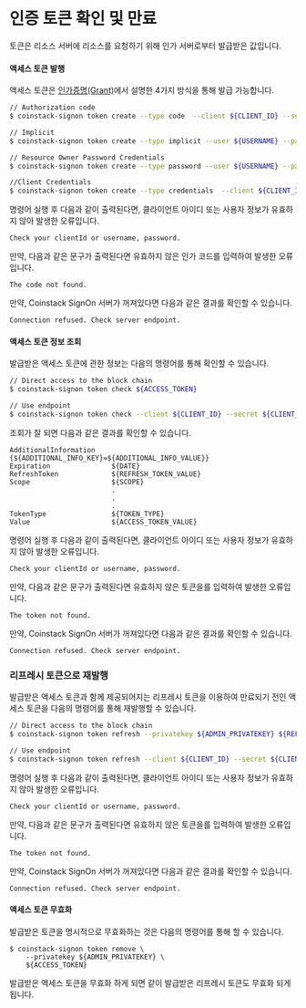 # 인증 토큰 확인 및 만료

토큰은 리소스 서버에 리소스를 요청하기 위해 인가 서버로부터 발급받은 값입니다.

#### 액세스 토큰 발행

액세스 토큰은 [인가증명\(Grant\)](../undefined-1/oauth-2.0/grant.md)에서 설명한 4가지 방식을 통해 발급 가능합니다.

```bash
// Authorization code
$ coinstack-signon token create --type code  --client ${CLIENT_ID} --secret ${CLIENT_SECRET}  --endpoint ${ENDPOINT} --redirect ${REDIRECT_URI} --code ${AUTHORIZATION_CODE}

// Implicit
$ coinstack-signon token create --type implicit --user ${USERNAME} --password ${PASSWORD} --client ${CLIENT_ID} --secret ${CLIENT_SECRET}  --endpoint ${ENDPOINT}

// Resource Owner Password Credentials
$ coinstack-signon token create --type password --user ${USERNAME} --password ${PASSWORD} --client ${CLIENT_ID} --secret ${CLIENT_SECRET}  --endpoint ${ENDPOINT}

//Client Credentials
$ coinstack-signon token create --type credentials  --client ${CLIENT_ID} --secret ${CLIENT_SECRET}  --endpoint ${ENDPOINT}
```

명령어 실행 후 다음과 같이 출력된다면, 클라이언트 아이디 또는 사용자 정보가 유효하지 않아 발생한 오류입니다.

```text
Check your clientId or username, password.
```

만약, 다음과 같은 문구가 출력된다면 유효하지 않은 인가 코드를 입력하여 발생한 오류입니다.

```text
The code not found.
```

만약, Coinstack SignOn 서버가 꺼져있다면 다음과 같은 결과를 확인할 수 있습니다.

```text
Connection refused. Check server endpoint.
```

#### 액세스 토큰 정보 조회

발급받은 액세스 토큰에 관한 정보는 다음의 명령어를 통해 확인할 수 있습니다.

```bash
// Direct access to the block chain
$ coinstack-signon token check ${ACCESS_TOKEN}

// Use endpoint
$ coinstack-signon token check --client ${CLIENT_ID} --secret ${CLIENT_SECRET} --endpoint ${ENDPOINT} ${ACCESS_TOKEN}
```

조회가 잘 되면 다음과 같은 결과를 확인할 수 있습니다.

```text
AdditionalInformation    {${ADDITIONAL_INFO_KEY}=${ADDITIONAL_INFO_VALUE}}
Expiration               ${DATE}
RefreshToken             ${REFRESH_TOKEN_VALUE}
Scope                    ${SCOPE}
                         .
                         .
                         .
TokenType                ${TOKEN_TYPE}
Value                    ${ACCESS_TOKEN_VALUE}
```

명령어 실행 후 다음과 같이 출력된다면, 클라이언트 아이디 또는 사용자 정보가 유효하지 않아 발생한 오류입니다.

```text
Check your clientId or username, password.
```

만약, 다음과 같은 문구가 출력된다면 유효하지 않은 토큰을를 입력하여 발생한 오류입니다.

```text
The token not found.
```

만약, Coinstack SignOn 서버가 꺼져있다면 다음과 같은 결과를 확인할 수 있습니다.

```text
Connection refused. Check server endpoint.
```

### 리프레시 토큰으로 재발행

발급받은 액세스 토큰과 함께 제공되어지는 리프레시 토큰을 이용하여 만료되기 전인 액세스 토큰을 다음의 명령어를 통해 재발행할 수 있습니다.

```bash
// Direct access to the block chain
$ coinstack-signon token refresh --privatekey ${ADMIN_PRIVATEKEY} ${REFRESH_TOKEN}

// Use endpoint
$ coinstack-signon token refresh --client ${CLIENT_ID} --secret ${CLIENT_SECRET} --endpoint ${ENDPOINT} ${REFRESH_TOKEN}
```

명령어 실행 후 다음과 같이 출력된다면, 클라이언트 아이디 또는 사용자 정보가 유효하지 않아 발생한 오류입니다.

```text
Check your clientId or username, password.
```

만약, 다음과 같은 문구가 출력된다면 유효하지 않은 토큰을를 입력하여 발생한 오류입니다.

```text
The token not found.
```

만약, Coinstack SignOn 서버가 꺼져있다면 다음과 같은 결과를 확인할 수 있습니다.

```text
Connection refused. Check server endpoint.
```

#### 액세스 토큰 무효화

발급받은 토큰을 명시적으로 무효화하는 것은 다음의 명령어를 통해 할 수 있습니다.

```text
$ coinstack-signon token remove \
    --privatekey ${ADMIN_PRIVATEKEY} \
    ${ACCESS_TOKEN}
```

발급받은 액세스 토큰을 무효화 하게 되면 같이 발급받은 리프레시 토큰도 무효화 되게 됩니다.

